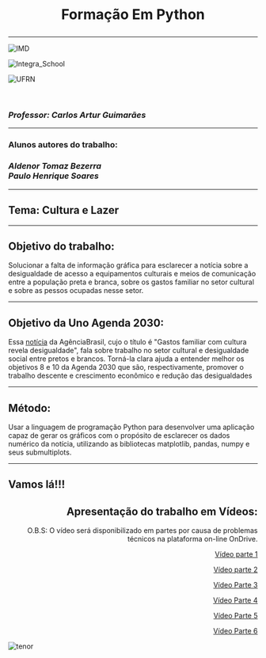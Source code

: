 <h1><p  align="center"><b>Formação Em Python</b></p></h1><hr/>

![IMD](https://user-images.githubusercontent.com/66085641/85236510-f3173d00-b3f4-11ea-8a2a-eb43f503f68d.jpg)

![Integra_School](https://user-images.githubusercontent.com/66085641/85236675-5e154380-b3f6-11ea-9b93-442793296196.jpg)

![UFRN](https://user-images.githubusercontent.com/66085641/85236836-ddefdd80-b3f7-11ea-8363-36477364110e.jpg)

<br/><h3 align="left"><i><b>Professor: Carlos Artur Guimarães</b></i></h3><hr/>
<h3>Alunos autores do trabalho:</h3>
<h3 align="left"><i><b>Aldenor Tomaz Bezerra</b></i><br/><i><b>Paulo Henrique Soares</b></i></h3><hr/>

<h2>Tema: Cultura e Lazer</h2><hr/>
<h2>Objetivo do trabalho:</h2>
<p>Solucionar a falta de informação gráfica para esclarecer a notícia sobre a desigualdade  de acesso a equipamentos culturais e meios de comunicação entre a população preta e branca, sobre os gastos familiar no setor cultural e sobre as pessos ocupadas nesse setor.</p><hr/>
<h2>Objetivo da Uno Agenda 2030:</h2>
<p>Essa <a href= "https://agenciabrasil.ebc.com.br/geral/noticia/2019-12/gasto-familiar-com-cultura-revela-desigualdade-diz-pesquisa">  notícia</a> da AgênciaBrasil, cujo o título é "Gastos familiar com cultura revela desigualdade", fala sobre trabalho no setor cultural e desigualdade social entre pretos e brancos. Torná-la clara ajuda a entender melhor os objetivos 8 e 10 da Agenda 2030 que são, respectivamente, promover o trabalho descente e crescimento econômico e redução das desigualdades</p><hr/>
<h2>Método:</h2>
<p>Usar a linguagem de programação Python para desenvolver uma aplicação capaz de gerar os gráficos  com o propósito  de esclarecer os dados numérico da notícia, utilizando as bibliotecas matplotlib, pandas, numpy e seus submultiplots.</p><hr/>

<h2>Vamos lá!!!</h2>

<h2 align="right">Apresentação do trabalho em Vídeos:</h2>
<p align="right"> O.B.S: O vídeo será disponibilizado em partes por causa de problemas técnicos na plataforma on-line OnDrive.</p>
<p align="right"><a href="https://1drv.ms/v/s!Ag5K8ViIXwJVoCFAvyu2_IxZYkbQ?e=ax2mtF">Vídeo parte 1</a></p>
<p align="right"><a href="https://1drv.ms/v/s!Ag5K8ViIXwJVoCKy-BNBD8UaquyK?e=4bDQQg">Vídeo parte 2</a></p>
<p align="right"><a href="https://1drv.ms/v/s!Ag5K8ViIXwJVoCQ-FyA_zOppRqDu?e=P2EZxa">Vídeo Parte 3</a></p>
<p align="right"><a href="https://1drv.ms/v/s!Ag5K8ViIXwJVoCawkFnScbm539_N?e=TIo2Ln">Vídeo Parte 4</a></p>
<p align="right"><a href="https://1drv.ms/v/s!Ag5K8ViIXwJVoCceh2XLgr2yC39v?e=Mh6hjT">Vídeo Parte 5</a></p>
<p align="right"><a href="https://1drv.ms/v/s!Ag5K8ViIXwJVoCj6Lm0u80LsnfzE?e=hKUyXy">Vídeo Parte 6</a></p>
  
  ![tenor](https://user-images.githubusercontent.com/66085641/85237437-49887980-b3fd-11ea-8e40-f3eb337a6cd3.gif)
  
